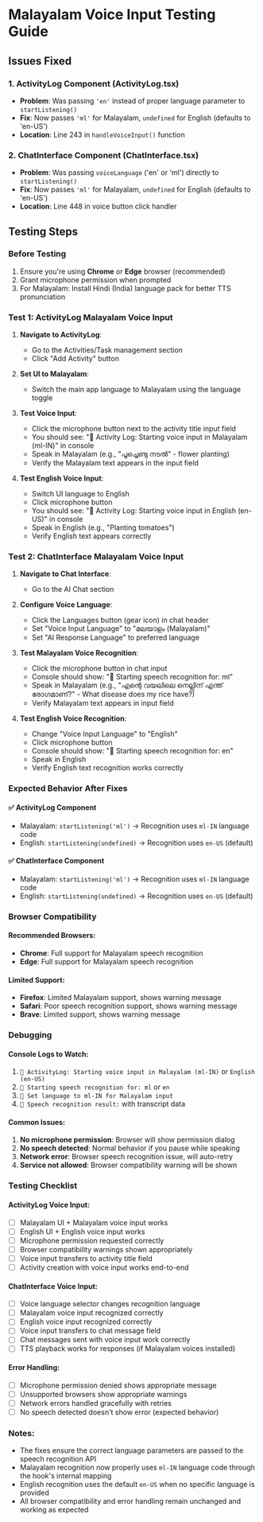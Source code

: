 # Malayalam Voice Input Testing Guide

## Issues Fixed

### 1. ActivityLog Component (ActivityLog.tsx)
- **Problem**: Was passing `'en'` instead of proper language parameter to `startListening()`
- **Fix**: Now passes `'ml'` for Malayalam, `undefined` for English (defaults to 'en-US')
- **Location**: Line 243 in `handleVoiceInput()` function

### 2. ChatInterface Component (ChatInterface.tsx)
- **Problem**: Was passing `voiceLanguage` ('en' or 'ml') directly to `startListening()`
- **Fix**: Now passes `'ml'` for Malayalam, `undefined` for English (defaults to 'en-US')
- **Location**: Line 448 in voice button click handler

## Testing Steps

### Before Testing
1. Ensure you're using **Chrome** or **Edge** browser (recommended)
2. Grant microphone permission when prompted
3. For Malayalam: Install Hindi (India) language pack for better TTS pronunciation

### Test 1: ActivityLog Malayalam Voice Input

1. **Navigate to ActivityLog**: 
   - Go to the Activities/Task management section
   - Click "Add Activity" button

2. **Set UI to Malayalam**: 
   - Switch the main app language to Malayalam using the language toggle

3. **Test Voice Input**:
   - Click the microphone button next to the activity title input field
   - You should see: "🎤 Activity Log: Starting voice input in Malayalam (ml-IN)" in console
   - Speak in Malayalam (e.g., "പൂച്ചെണ്ടു നടൽ" - flower planting)
   - Verify the Malayalam text appears in the input field

4. **Test English Voice Input**:
   - Switch UI language to English
   - Click microphone button
   - You should see: "🎤 Activity Log: Starting voice input in English (en-US)" in console
   - Speak in English (e.g., "Planting tomatoes")
   - Verify English text appears correctly

### Test 2: ChatInterface Malayalam Voice Input

1. **Navigate to Chat Interface**:
   - Go to the AI Chat section

2. **Configure Voice Language**:
   - Click the Languages button (gear icon) in chat header
   - Set "Voice Input Language" to "മലയാളം (Malayalam)"
   - Set "AI Response Language" to preferred language

3. **Test Malayalam Voice Recognition**:
   - Click the microphone button in chat input
   - Console should show: "🎤 Starting speech recognition for: ml"
   - Speak in Malayalam (e.g., "എന്റെ വയലിലെ നെല്ലിന് എന്ത് രോഗമാണ്?" - What disease does my rice have?)
   - Verify Malayalam text appears in input field

4. **Test English Voice Recognition**:
   - Change "Voice Input Language" to "English"
   - Click microphone button
   - Console should show: "🎤 Starting speech recognition for: en"
   - Speak in English
   - Verify English text recognition works correctly

### Expected Behavior After Fixes

#### ✅ ActivityLog Component
- Malayalam: `startListening('ml')` → Recognition uses `ml-IN` language code
- English: `startListening(undefined)` → Recognition uses `en-US` (default)

#### ✅ ChatInterface Component  
- Malayalam: `startListening('ml')` → Recognition uses `ml-IN` language code
- English: `startListening(undefined)` → Recognition uses `en-US` (default)

### Browser Compatibility

#### Recommended Browsers:
- **Chrome**: Full support for Malayalam speech recognition
- **Edge**: Full support for Malayalam speech recognition

#### Limited Support:
- **Firefox**: Limited Malayalam support, shows warning message
- **Safari**: Poor speech recognition support, shows warning message  
- **Brave**: Limited support, shows warning message

### Debugging

#### Console Logs to Watch:
1. `🎤 ActivityLog: Starting voice input in Malayalam (ml-IN)` or `English (en-US)`
2. `🎤 Starting speech recognition for: ml` or `en`
3. `🎤 Set language to ml-IN for Malayalam input`
4. `🎤 Speech recognition result:` with transcript data

#### Common Issues:
1. **No microphone permission**: Browser will show permission dialog
2. **No speech detected**: Normal behavior if you pause while speaking
3. **Network error**: Browser speech recognition issue, will auto-retry
4. **Service not allowed**: Browser compatibility warning will be shown

### Testing Checklist

#### ActivityLog Voice Input:
- [ ] Malayalam UI + Malayalam voice input works
- [ ] English UI + English voice input works
- [ ] Microphone permission requested correctly
- [ ] Browser compatibility warnings shown appropriately
- [ ] Voice input transfers to activity title field
- [ ] Activity creation with voice input works end-to-end

#### ChatInterface Voice Input:
- [ ] Voice language selector changes recognition language
- [ ] Malayalam voice input recognized correctly
- [ ] English voice input recognized correctly
- [ ] Voice input transfers to chat message field
- [ ] Chat messages sent with voice input work correctly
- [ ] TTS playback works for responses (if Malayalam voices installed)

#### Error Handling:
- [ ] Microphone permission denied shows appropriate message
- [ ] Unsupported browsers show appropriate warnings
- [ ] Network errors handled gracefully with retries
- [ ] No speech detected doesn't show error (expected behavior)

### Notes:
- The fixes ensure the correct language parameters are passed to the speech recognition API
- Malayalam recognition now properly uses `ml-IN` language code through the hook's internal mapping
- English recognition uses the default `en-US` when no specific language is provided
- All browser compatibility and error handling remain unchanged and working as expected